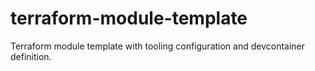 # terraform-module-template
Terraform module template with tooling configuration and devcontainer definition.

